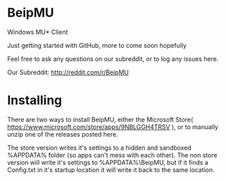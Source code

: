# BeipMU
Windows MU* Client

Just getting started with GitHub, more to come soon hopefully

Feel free to ask any questions on our subreddit, or to log any issues here.

Our Subreddit: http://reddit.com/r/BeipMU

# Installing

There are two ways to install BeipMU, either the Microsoft Store( https://www.microsoft.com/store/apps/9NBLGGH4TRSV ), or to manually unzip one of the releases posted here.

The store version writes it's settings to a hidden and sandboxed %APPDATA% folder (so apps can't mess with each other). The non store version will write it's settings to %APPDATA%\BeipMU, but if it finds a Config.txt in it's startup location it will write it back to the same location.
